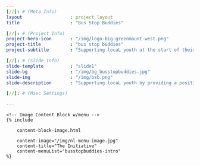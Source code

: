 ```yaml
---
[//]: # (Meta Info)
layout 					: project_layout
title 					: "Bus Stop Buddies"

[//]: # (Project Info)
project-hero-icon 		: "/img/logo-big-greenmount-west.png"
project-title 			: "bus stop buddies"
project-subtitle 		: "Supporting locaL youth at the start of their school day"

[//]: # (Slide Info)
slide-template 			: "slide1"
slide-bg 				: "/img/bg_busstopbuddies.jpg"
slide-img 				: "/img/bsb.png"
slide-description 		: "Supporting locaL youth by providing a positive start to the school day"

[//]: # (Misc Settings)

---
```


<div class="template_wrapper">

	<!-- Image Content Block w/menu -->
	{% include

		content-block-image.html 
		
		content-image="/img/nl-menu-image.jpg" 
		content-title="The Initiative" 
		content-menuList="busstopbuddies-intro" 
	%}


</div>
